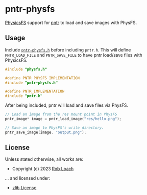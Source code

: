 # pntr-physfs

[PhysicsFS](https://github.com/icculus/physfs) support for [pntr](https://github.com/RobLoach/pntr) to load and save images with PhysFS.

## Usage

Include [`pntr-physfs.h`](pntr-physfs.h) before including `pntr.h`. This will define `PNTR_LOAD_FILE` and `PNTR_SAVE_FILE` to have pntr load/save files with PhysicsFS.

``` c
#include "physfs.h"

#define PNTR_PHYSFS_IMPLEMENTATION
#include "pntr-physfs.h"

#define PNTR_IMPLEMENTATION
#include "pntr.h"
```

After being included, pntr will load and save files via PhysFS.

``` c
// Load an image from the res mount point in PhysFS
pntr_image* image = pntr_load_image("res/hello.png");

// Save an image to PhysFS's write directory.
pntr_save_image(image, "output.png");
```

## License

Unless stated otherwise, all works are:

- Copyright (c) 2023 [Rob Loach](https://robloach.net)

... and licensed under:

- [zlib License](LICENSE)
